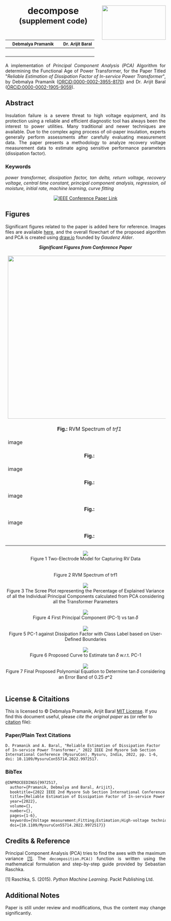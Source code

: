 <h1 align = "center">
  decompose<img src = "./assets/LogoMakr-6pNJd4.png" height = "108" width = "200" align = "right" /><br>
  <sup>(supplement code)</sup><br>
  <table align = "center">
    <!-- using TAB-SPACE = 2 - as long lines present -->
    <thead>
      <tr>
        <th><sub>Debmalya Pramanik</sub></th>
        <th><sub>Dr. Arijit Baral</sub></th>
      </tr>
    </thead>
    <tbody>
      <tr>
        <td>
          <a href = "https://www.linkedin.com/in/dpramanik/"><img height="16" width="16" src="https://unpkg.com/simple-icons@v3/icons/linkedin.svg"/></a>
          <a href = "https://github.com/ZenithClown"><img height="16" width="16" src="https://unpkg.com/simple-icons@v3/icons/github.svg"/></a>
          <a href = "https://gitlab.com/ZenithClown/"><img height="16" width="16" src="https://unpkg.com/simple-icons@v3/icons/gitlab.svg"/></a>
          <a href = "https://www.researchgate.net/profile/Debmalya_Pramanik2"><img height="16" width="16" src="https://unpkg.com/simple-icons@v3/icons/researchgate.svg"/></a>
          <a href = "https://www.kaggle.com/dPramanik/"><img height="16" width="16" src="https://unpkg.com/simple-icons@v3/icons/kaggle.svg"/></a>
          <a href = "https://app.pluralsight.com/profile/Debmalya-Pramanik/"><img height="16" width="16" src="https://unpkg.com/simple-icons@v3/icons/pluralsight.svg"/></a>
          <a href = "https://stackoverflow.com/users/6623589/"><img height="16" width="16" src="https://unpkg.com/simple-icons@v3/icons/stackoverflow.svg"/></a>
          <a href = "https://scholar.google.com/citations?user=GPHPApYAAAAJ&hl=en"><img height="16" width="16" src="https://unpkg.com/simple-icons@v3/icons/googlescholar.svg"/></a>
        </td>
        <td>
          <a href = "https://www.linkedin.com/in/arijit-baral-2a2b4819/"><img height="16" width="16" src="https://unpkg.com/simple-icons@v3/icons/linkedin.svg"/></a>
          <a href = "https://scholar.google.com/citations?user=PYdjFe8AAAAJ&hl=en"><img height="16" width="16" src="https://unpkg.com/simple-icons@v3/icons/googlescholar.svg"/></a>
        </td>
      </tr>
    </tbody>
  </table>
</h1>

<p align = "justify">A implementation of <i>Principal Component Analysis (PCA)</i> Algorithm for determining the Functional Age of Power Transformer, for the Paper Titled "<i>Reliable Estimation of Dissipation Factor of In-service Power Transformer</i>", by Debmalya Pramanik (<a href = "https://orcid.org/0000-0002-3955-8170">ORCiD:0000-0002-3955-8170</a>) and Dr. Arijit Baral (<a href = "https://orcid.org/0000-0002-1905-9059">ORCiD:0000-0002-1905-9059</a>).</p>

## Abstract

<p align = "justify">Insulation failure is a severe threat to high voltage equipment, and its protection using a reliable and efficient diagnostic tool has always been the interest to power utilities. Many traditional and newer techniques are available. Due to the complex aging process of oil-paper insulation, experts generally perform assessments after carefully evaluating measurement data. The paper presents a methodology to analyze recovery voltage measurement data to estimate aging sensitive performance parameters (dissipation factor).</p>

### Keywords

<p align = "justify"><i>power transformer, dissipation factor, tan delta, return voltage, recovery voltage, central time constant, principal component analysis, regression, oil moisture, initial rate, machine learning, curve fitting</i></p>

<div align = "center">

[![IEEE Conference Paper Link](https://img.shields.io/badge/📃-IEEE_Conference_Paper_Link-blue)](https://ieeexplore.ieee.org/document/9972517)

</div>

## Figures

<p align = "justify">Significant figures related to the paper is added here for reference. Images files are available <a href = "./assets/figures/">here</a>, and the overall flowchart of the proposed algorithm and PCA is created using <a href = "https://draw.io/">draw.io</a> founded by <i>Gaudenz Alder</i>.</p>

<div align = "center">

<table>
  <thead>
    <tr colspan = 3><b><i>Significant Figures from Conference Paper</i></b></tr>
  </thead>
  <tbody>
    <tr>
      <td><img src = "./assets/figures/Figure 3 RVM Spectrum of trf1.svg" width = 512/></td>
      <td></td>
      <td><img src = "./assets/figures/Figure 4 The Scree Plot representing the Percentage of Explained Variance of all the Individual Principal Components calculated from PCA considering all the Transformer Parameters.svg" width = 512/></td>
    </tr>
    <tr>
      <td><p align = "center"><b>Fig.:</b> RVM Spectrum of <i>trf1</i></p></td>
      <td></td>
      <td><p align = "center"><b>Fig.:</b> The <i>Scree Plot</i> to determine Optimal Components</p></td>
    </tr>
    <tr>
      <td>image</td>
      <td></td>
      <td>image</td>
    </tr>
    <tr>
      <td><p align = "center"><b>Fig.:</b> </p></td>
      <td></td>
      <td><p align = "center"><b>Fig.:</b> </p></td>
    </tr>
    <tr>
      <td>image</td>
      <td></td>
      <td>image</td>
    </tr>
    <tr>
      <td><p align = "center"><b>Fig.:</b> </p></td>
      <td></td>
      <td><p align = "center"><b>Fig.:</b> </p></td>
    </tr>
    <tr>
      <td>image</td>
      <td></td>
      <td>image</td>
    </tr>
    <tr>
      <td><p align = "center"><b>Fig.:</b> </p></td>
      <td></td>
      <td><p align = "center"><b>Fig.:</b> </p></td>
    </tr>
    <tr>
      <td>image</td>
      <td></td>
      <td>image</td>
    </tr>
    <tr>
      <td><p align = "center"><b>Fig.:</b> </p></td>
      <td></td>
      <td><p align = "center"><b>Fig.:</b> </p></td>
    </tr>
  </tbody>
</table>

</div>

<p align = "center">
  <img src = "./assets/figures/Figure 1 Two-Electrode Model for Capturing RV Data.jpeg" /><br>
  Figure 1 Two-Electrode Model for Capturing RV Data<br><br>
  <!-- <img src = "./assets/figures/Figure 2 Flowchart of RV Measurement using Two-Electrode Model.png" /><br>
  Figure 2 Flowchart of RV Measurement using Two-Electrode Model<br><br> -->
  <br>
  Figure 2 RVM Spectrum of trf1<br><br>
  <img src = "./assets/figures/Figure 4 The Scree Plot representing the Percentage of Explained Variance of all the Individual Principal Components calculated from PCA considering all the Transformer Parameters.svg" /><br>
  Figure 3 The Scree Plot representing the Percentage of Explained Variance of all the Individual Principal Components calculated from PCA considering all the Transformer Parameters<br><br>
  <img src = "./assets/figures/Figure 5 First Principal Component (PC-1) vs tan 𝛿.svg" /><br>
  Figure 4 First Principal Component (PC-1) vs tan 𝛿<br><br>
  <img src = "./assets/figures/Figure 6 PC-1 against Dissipation Factor with Class Label based on User-Defined Boundaries.svg" /><br>
  Figure 5 PC-1 against Dissipation Factor with Class Label based on User-Defined Boundaries<br><br>
  <img src = "./assets/figures/Figure 7 Proposed Curve to Estimate tan 𝛿 w.r.t. PC-1.svg" /><br>
  Figure 6 Proposed Curve to Estimate tan 𝛿 w.r.t. PC-1<br><br>
  <img src = "./assets/figures/Figure 8 Final Proposed Polynomial Equation to Determine tan 𝛿 considering an Error Band of 0.25 𝜎^2.svg" /><br>
  Figure 7 Final Proposed Polynomial Equation to Determine tan 𝛿 considering an Error Band of 0.25 𝜎^2<br><br>
</p>

## License & Citaitions

This is licensed to &copy; Debmalya Pramanik, Arijit Baral [MIT License](LICENSE). If you find this document useful, please *cite the original paper* as (or refer to [citation](./CITATION.cff) file):

### Paper/Plain Text Citations

```
D. Pramanik and A. Baral, "Reliable Estimation of Dissipation Factor of In-service Power Transformer," 2022 IEEE 2nd Mysore Sub Section International Conference (MysuruCon), Mysuru, India, 2022, pp. 1-6, doi: 10.1109/MysuruCon55714.2022.9972517.
```

### BibTex

```latex
@INPROCEEDINGS{9972517,
  author={Pramanik, Debmalya and Baral, Arijit},
  booktitle={2022 IEEE 2nd Mysore Sub Section International Conference (MysuruCon)}, 
  title={Reliable Estimation of Dissipation Factor of In-service Power Transformer}, 
  year={2022},
  volume={},
  number={},
  pages={1-6},
  keywords={Voltage measurement;Fitting;Estimation;High-voltage techniques;Aging;Oil insulation;Reliability;power transformer;dissipation factor;tan delta;return voltage;recovery voltage;central time constant;principal component analysis;regression;oil moisture;initial rate;machine learning;curve fitting},
  doi={10.1109/MysuruCon55714.2022.9972517}}
```

## Credits & Reference

<p align = "justify">Principal Component Analysis (PCA) tries to find the axes with the maximum variance <a href = "https://sebastianraschka.com/Articles/2014_pca_step_by_step.html">[1]</a>. The <code>decomposition.PCA()</code> function is written using the mathematical formulation and step-by-step guide provided by Sebastian Raschka.</p>

[1] Raschka, S. (2015). _Python Machine Learning_. Packt Publishing Ltd.

## Additional Notes

<p align = "justify">Paper is still under review and modifications, thus the content may change significantly.</p>
